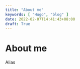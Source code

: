 ```yaml
---
title: "About me"
keywords: [ "Hugo", "blog" ]
date: 2022-02-07T14:41:43+08:00
draft: True
---
```


# About me

Alias
